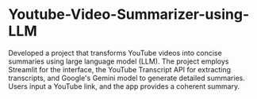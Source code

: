 # Youtube-Video-Summarizer-using-LLM
Developed a project that transforms YouTube videos into concise summaries using large language model (LLM). The project employs Streamlit for the interface, the YouTube Transcript API for extracting transcripts, and Google's Gemini model to generate detailed summaries. Users input a YouTube link, and the app provides a coherent summary.
